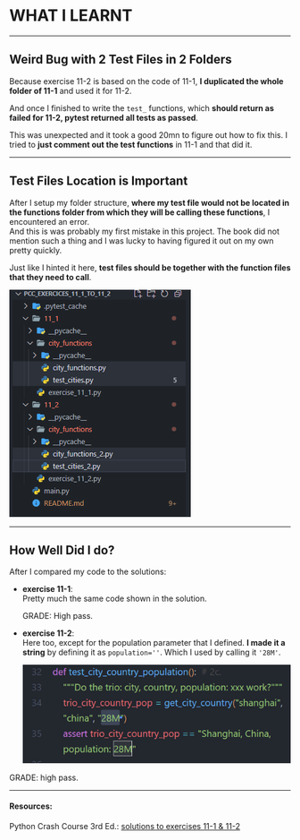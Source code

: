 
# WHAT I LEARNT

---

## Weird Bug with 2 Test Files in 2 Folders

Because exercise 11-2 is based on the code of 11-1, **I duplicated the whole folder of 11-1** and used it for 11-2. 

And once I finished to write the `test_` functions, which **should return as failed for 11-2, pytest returned all tests as passed**.  

This was unexpected and it took a good 20mn to figure out how to fix this. I tried to **just comment out the test functions** in 11-1 and that did it. 

---

## Test Files Location is Important

After I setup my folder structure, **where my test file would not be located in the functions folder from which they will be calling these functions**, I encountered an error.  
And this is was probably my first mistake in this project. The book did not mention such a thing and I was lucky to having figured it out on my own pretty quickly.  

Just like I hinted it here, **test files should be together with the function files that they need to call**. 

![alt text](image.png)

--- 

## How Well Did I do?

After I compared my code to the solutions: 
- **exercise 11-1**:  
  Pretty much the same code shown in the solution.  

  GRADE: High pass.

- **exercise 11-2**:  
  Here too, except for the population parameter that I defined. **I made it a string** by defining it as `population=''`. Which I used by calling it `'28M'`.

  ![alt text](image-1.png)

GRADE: high pass.

---

#### Resources:
Python Crash Course 3rd Ed.: [solutions to exercises 11-1 & 11-2](https://ehmatthes.github.io/pcc_3e/solutions/chapter_11/#11-1-city-country)  
